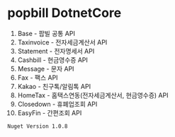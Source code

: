 # popbill DotnetCore

1. Base - 팝빌 공통 API
2. Taxinvoice - 전자세금계산서 API
3. Statement - 전자명세서 API
4. Cashbill - 현금영수증 API
5. Message - 문자 API
6. Fax - 팩스 API
7. Kakao - 친구톡/알림톡 API
8. HomeTax - 홈택스연동(전자세금계산서, 현금영수증) API
9. Closedown - 휴폐업조회 API
10. EasyFin - 간편조회 API

<pre><code>Nuget Version 1.0.8</code></pre>